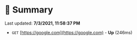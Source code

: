 # 📖 Summary
Last updated: **7/3/2021, 11:58:37 PM**

- `GET` [https://google.com](https://google.com) - **Up** (246ms)
